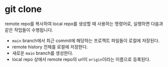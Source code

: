 # git clone

remote repo를 복사하여 local repo를 생성할 때 사용하는 명령어로, 실행하면 다음과 같은 작업들이 수행됩니다.

- `main` branch에서 최근 commit에 해당하는 프로젝트 파일들이 로컬에 저장된다.
- remote history 전체를 로컬에 저장한다.
- 새로운 `main` branch를 생성한다.
- local repo 상에서 remote repo의 url이 `origin`이라는 이름으로 등록된다.
